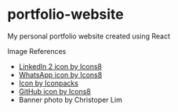 # portfolio-website
My personal portfolio website created using React

Image References
- <a href='https://icons8.com/icon/102748/linkedin-2'>LinkedIn 2 icon by Icons8</a>
- <a href='https://icons8.com/icon/62855/whatsapp'>WhatsApp icon by Icons8</a>
- <a href='https://iconpacks.net/?utm_source=link-attribution&utm_content=2569'>Icon by Iconpacks</a>
- <a href='https://icons8.com/icon/62856/github'>GitHub icon by Icons8</a>
- Banner photo by Christoper Lim

